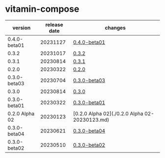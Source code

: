 # vitamin-compose	


|version|release date|changes|
|---|---|---|
|0.4.0-beta01|20231127|[0.4.0-beta01](./0.4.0-beta01-20231127.md)|
|0.3.2|20231017|[0.3.2](./0.3.2-20231017.md)|
|0.3.1|20230814|[0.3.1](./0.3.1-20230814.md)|
|0.2.0|20230322|[0.2.0](./0.2.0-20230322.md)|
|0.3.0-beta03|20230704|[0.3.0-beta03](./0.3.0-beta03-20230704.md)|
|0.3.0|20230814|[0.3.0](./0.3.0-20230814.md)|
|0.3.0-beta01|20230322|[0.3.0-beta01](./0.3.0-beta01-20230322.md)|
|0.2.0 Alpha 02|20230123|[0.2.0 Alpha 02](./0.2.0 Alpha 02-20230123.md)|
|0.3.0-beta04|20230621|[0.3.0-beta04](./0.3.0-beta04-20230621.md)|
|0.3.0-beta02|20230510|[0.3.0-beta02](./0.3.0-beta02-20230510.md)|
